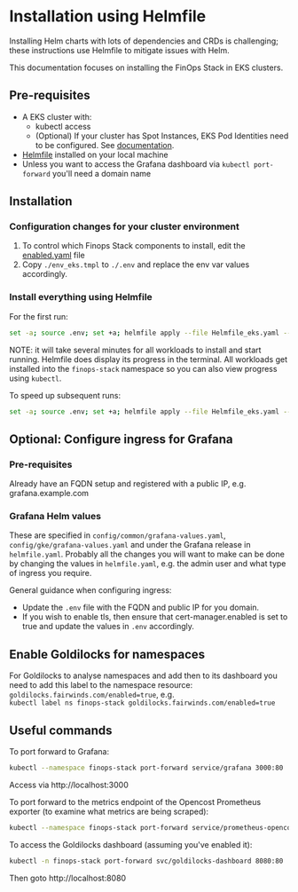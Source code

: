 # Installation using Helmfile

Installing Helm charts with lots of dependencies and CRDs is challenging; these instructions use Helmfile to mitigate issues with Helm. 

This documentation focuses on installing the FinOps Stack in EKS clusters.

## Pre-requisites

- A EKS cluster with:
   - kubectl access 
   - (Optional) If your cluster has Spot Instances, EKS Pod Identities need to be configured. See [documentation](https://www.opencost.io/docs/configuration/aws#eks-pod-identities).
- [Helmfile](https://helmfile.readthedocs.io/en/latest/#installation) installed on your local machine
- Unless you want to access the Grafana dashboard via `kubectl port-forward` you'll need a domain name

## Installation

### Configuration changes for your cluster environment

1. To control which Finops Stack components to install, edit the [enabled.yaml](./installation/config/common/enabled.yaml) file
1. Copy `./env_eks.tmpl` to `./.env` and replace the env var values accordingly.

### Install everything using Helmfile

For the first run:

```bash
set -a; source .env; set +a; helmfile apply --file Helmfile_eks.yaml --interactive
```

NOTE: it will take several minutes for all workloads to install and start running. Helmfile does display its progress in the terminal. All workloads get installed into the `finops-stack` namespace so you can also view progress using `kubectl`.

To speed up subsequent runs:

```bash
set -a; source .env; set +a; helmfile apply --file Helmfile_eks.yaml --interactive --skip-deps
```

## Optional: Configure ingress for Grafana

### Pre-requisites

Already have an FQDN setup and registered with a public IP, e.g. grafana.example.com

### Grafana Helm values

These are specified in `config/common/grafana-values.yaml`, `config/gke/grafana-values.yaml` and under the Grafana release in `helmfile.yaml`. Probably all the changes you will want to make can be done by changing the values in `helmfile.yaml`, e.g. the admin user and what type of ingress you require.

General guidance when configuring ingress:
- Update the `.env` file with the FQDN and public IP for you domain.
- If you wish to enable tls, then ensure that cert-manager.enabled is set to true and update the values in `.env` accordingly.

## Enable Goldilocks for namespaces

For Goldilocks to analyse namespaces and add then to its dashboard you need to add this label to the namespace resource: `goldilocks.fairwinds.com/enabled=true`, e.g.  
`kubectl label ns finops-stack goldilocks.fairwinds.com/enabled=true`

## Useful commands

To port forward to Grafana:

```bash
kubectl --namespace finops-stack port-forward service/grafana 3000:80
```

Access via http://localhost:3000

To port forward to the metrics endpoint of the Opencost Prometheus exporter (to examine what metrics are being scraped):

```bash
kubectl --namespace finops-stack port-forward service/prometheus-opencost-exporter 9003:9003
```

To access the Goldilocks dashboard (assuming you've enabled it):

```bash
kubectl -n finops-stack port-forward svc/goldilocks-dashboard 8080:80
```

Then goto http://localhost:8080